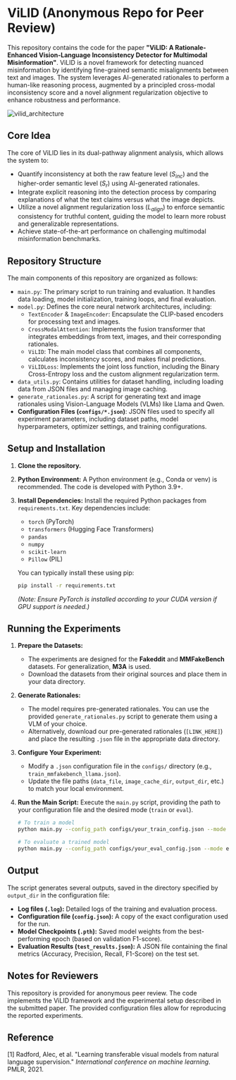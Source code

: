 # ViLID (Anonymous Repo for Peer Review)

This repository contains the code for the paper **"ViLID: A Rationale-Enhanced Vision-Language Inconsistency Detector for Multimodal Misinformation"**. ViLID is a novel framework for detecting nuanced misinformation by identifying fine-grained semantic misalignments between text and images. The system leverages AI-generated rationales to perform a human-like reasoning process, augmented by a principled cross-modal inconsistency score and a novel alignment regularization objective to enhance robustness and performance.

![vilid_architecture](https://i.imgur.com/GQqxS3P.png)

## Core Idea

The core of ViLID lies in its dual-pathway alignment analysis, which allows the system to:
* Quantify inconsistency at both the raw feature level ($S_{inc}$) and the higher-order semantic level ($S_r$) using AI-generated rationales.
* Integrate explicit reasoning into the detection process by comparing explanations of what the text claims versus what the image depicts.
* Utilize a novel alignment regularization loss ($L_{align}$) to enforce semantic consistency for truthful content, guiding the model to learn more robust and generalizable representations.
* Achieve state-of-the-art performance on challenging multimodal misinformation benchmarks.

## Repository Structure

The main components of this repository are organized as follows:

* `main.py`: The primary script to run training and evaluation. It handles data loading, model initialization, training loops, and final evaluation.
* `model.py`: Defines the core neural network architectures, including:
    * `TextEncoder` & `ImageEncoder`: Encapsulate the CLIP-based encoders for processing text and images.
    * `CrossModalAttention`: Implements the fusion transformer that integrates embeddings from text, images, and their corresponding rationales.
    * `ViLID`: The main model class that combines all components, calculates inconsistency scores, and makes final predictions.
    * `ViLIDLoss`: Implements the joint loss function, including the Binary Cross-Entropy loss and the custom alignment regularization term.
* `data_utils.py`: Contains utilities for dataset handling, including loading data from JSON files and managing image caching.
* `generate_rationales.py`: A script for generating text and image rationales using Vision-Language Models (VLMs) like Llama and Qwen.
* **Configuration Files (`configs/*.json`)**: JSON files used to specify all experiment parameters, including dataset paths, model hyperparameters, optimizer settings, and training configurations.

## Setup and Installation

1.  **Clone the repository.**
2.  **Python Environment:** A Python environment (e.g., Conda or venv) is recommended. The code is developed with Python 3.9+.
3.  **Install Dependencies:** Install the required Python packages from `requirements.txt`. Key dependencies include:
    * `torch` (PyTorch)
    * `transformers` (Hugging Face Transformers)
    * `pandas`
    * `numpy`
    * `scikit-learn`
    * `Pillow` (PIL)

    You can typically install these using pip:
    ```bash
    pip install -r requirements.txt
    ```
    *(Note: Ensure PyTorch is installed according to your CUDA version if GPU support is needed.)*

## Running the Experiments

1.  **Prepare the Datasets:**
    * The experiments are designed for the **Fakeddit** and **MMFakeBench** datasets. For generalization, **M3A** is used.
    * Download the datasets from their original sources and place them in your data directory.

2.  **Generate Rationales:**
    * The model requires pre-generated rationales. You can use the provided `generate_rationales.py` script to generate them using a VLM of your choice.
    * Alternatively, download our pre-generated rationales (`[LINK_HERE]`) and place the resulting `.json` file in the appropriate data directory.

3.  **Configure Your Experiment:**
    * Modify a `.json` configuration file in the `configs/` directory (e.g., `train_mmfakebench_llama.json`).
    * Update the file paths (`data_file`, `image_cache_dir`, `output_dir`, etc.) to match your local environment.

4.  **Run the Main Script:**
    Execute the `main.py` script, providing the path to your configuration file and the desired mode (`train` or `eval`).
    ```bash
    # To train a model
    python main.py --config_path configs/your_train_config.json --mode train

    # To evaluate a trained model
    python main.py --config_path configs/your_eval_config.json --mode eval --eval_model /path/to/your/checkpoint.pth
    ```

## Output

The script generates several outputs, saved in the directory specified by `output_dir` in the configuration file:

* **Log files (`.log`):** Detailed logs of the training and evaluation process.
* **Configuration file (`config.json`):** A copy of the exact configuration used for the run.
* **Model Checkpoints (`.pth`):** Saved model weights from the best-performing epoch (based on validation F1-score).
* **Evaluation Results (`test_results.json`):** A JSON file containing the final metrics (Accuracy, Precision, Recall, F1-Score) on the test set.

## Notes for Reviewers
This repository is provided for anonymous peer review. The code implements the ViLID framework and the experimental setup described in the submitted paper. The provided configuration files allow for reproducing the reported experiments.

## Reference
[1] Radford, Alec, et al. "Learning transferable visual models from natural language supervision." *International conference on machine learning*. PMLR, 2021.

